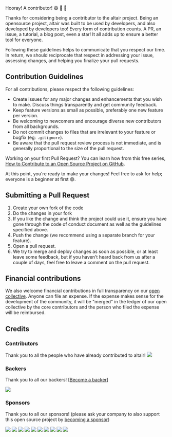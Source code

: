 Hooray! A contributor! 😄 🎉 🎊

Thanks for considering being a contributor to the altair project.
Being an opensource project, altair was built to be used by developers, and also developed by developers too!
Every form of contribution counts. A PR, an issue, a tutorial, a blog post, even a star! It all adds up to ensure a better tool for everyone.

Following these guidelines helps to communicate that you respect our time.
In return, we should reciprocate that respect in addressing your issue, assessing changes, and helping you finalize your pull requests.

## Contribution Guidelines

For all contributions, please respect the following guidelines:

- Create issues for any major changes and enhancements that you wish to make. Discuss things transparently and get community feedback.
- Keep feature versions as small as possible, preferably one new feature per version.
- Be welcoming to newcomers and encourage diverse new contributors from all backgrounds.
- Do not commit changes to files that are irrelevant to your feature or bugfix (eg: `.gitignore`).
- Be aware that the pull request review process is not immediate, and is generally proportional to the size of the pull request.

Working on your first Pull Request? You can learn how from this free series, [How to Contribute to an Open Source Project on GitHub](https://egghead.io/series/how-to-contribute-to-an-open-source-project-on-github).

At this point, you're ready to make your changes! Feel free to ask for help; everyone is a beginner at first 😄.

## Submitting a Pull Request

1. Create your own fork of the code
1. Do the changes in your fork
1. If you like the change and think the project could use it, ensure you have gone through the code of conduct document as well as the guidelines specified above.
1. Push the change (we recommend using a separate branch for your feature).
1. Open a pull request.
1. We try to merge and deploy changes as soon as possible, or at least leave some feedback, but if you haven't heard back from us after a couple of days, feel free to leave a comment on the pull request.


## Financial contributions

We also welcome financial contributions in full transparency on our [open collective](https://opencollective.com/altair).
Anyone can file an expense. If the expense makes sense for the development of the community, it will be "merged" in the ledger of our open collective by the core contributors and the person who filed the expense will be reimbursed.


## Credits


### Contributors

Thank you to all the people who have already contributed to altair!
<a href="graphs/contributors"><img src="https://opencollective.com/altair/contributors.svg?width=890" /></a>


### Backers

Thank you to all our backers! [[Become a backer](https://opencollective.com/altair#backer)]

<a href="https://opencollective.com/altair#backers" target="_blank"><img src="https://opencollective.com/altair/backers.svg?width=890"></a>


### Sponsors

Thank you to all our sponsors! (please ask your company to also support this open source project by [becoming a sponsor](https://opencollective.com/altair#sponsor))

<a href="https://opencollective.com/altair/sponsor/0/website" target="_blank"><img src="https://opencollective.com/altair/sponsor/0/avatar.svg"></a>
<a href="https://opencollective.com/altair/sponsor/1/website" target="_blank"><img src="https://opencollective.com/altair/sponsor/1/avatar.svg"></a>
<a href="https://opencollective.com/altair/sponsor/2/website" target="_blank"><img src="https://opencollective.com/altair/sponsor/2/avatar.svg"></a>
<a href="https://opencollective.com/altair/sponsor/3/website" target="_blank"><img src="https://opencollective.com/altair/sponsor/3/avatar.svg"></a>
<a href="https://opencollective.com/altair/sponsor/4/website" target="_blank"><img src="https://opencollective.com/altair/sponsor/4/avatar.svg"></a>
<a href="https://opencollective.com/altair/sponsor/5/website" target="_blank"><img src="https://opencollective.com/altair/sponsor/5/avatar.svg"></a>
<a href="https://opencollective.com/altair/sponsor/6/website" target="_blank"><img src="https://opencollective.com/altair/sponsor/6/avatar.svg"></a>
<a href="https://opencollective.com/altair/sponsor/7/website" target="_blank"><img src="https://opencollective.com/altair/sponsor/7/avatar.svg"></a>
<a href="https://opencollective.com/altair/sponsor/8/website" target="_blank"><img src="https://opencollective.com/altair/sponsor/8/avatar.svg"></a>
<a href="https://opencollective.com/altair/sponsor/9/website" target="_blank"><img src="https://opencollective.com/altair/sponsor/9/avatar.svg"></a>